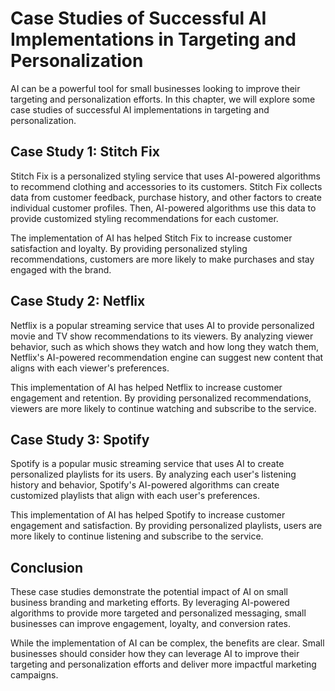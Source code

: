 Case Studies of Successful AI Implementations in Targeting and Personalization
===========================================================================================================================================================

AI can be a powerful tool for small businesses looking to improve their targeting and personalization efforts. In this chapter, we will explore some case studies of successful AI implementations in targeting and personalization.

Case Study 1: Stitch Fix
------------------------

Stitch Fix is a personalized styling service that uses AI-powered algorithms to recommend clothing and accessories to its customers. Stitch Fix collects data from customer feedback, purchase history, and other factors to create individual customer profiles. Then, AI-powered algorithms use this data to provide customized styling recommendations for each customer.

The implementation of AI has helped Stitch Fix to increase customer satisfaction and loyalty. By providing personalized styling recommendations, customers are more likely to make purchases and stay engaged with the brand.

Case Study 2: Netflix
---------------------

Netflix is a popular streaming service that uses AI to provide personalized movie and TV show recommendations to its viewers. By analyzing viewer behavior, such as which shows they watch and how long they watch them, Netflix's AI-powered recommendation engine can suggest new content that aligns with each viewer's preferences.

This implementation of AI has helped Netflix to increase customer engagement and retention. By providing personalized recommendations, viewers are more likely to continue watching and subscribe to the service.

Case Study 3: Spotify
---------------------

Spotify is a popular music streaming service that uses AI to create personalized playlists for its users. By analyzing each user's listening history and behavior, Spotify's AI-powered algorithms can create customized playlists that align with each user's preferences.

This implementation of AI has helped Spotify to increase customer engagement and satisfaction. By providing personalized playlists, users are more likely to continue listening and subscribe to the service.

Conclusion
----------

These case studies demonstrate the potential impact of AI on small business branding and marketing efforts. By leveraging AI-powered algorithms to provide more targeted and personalized messaging, small businesses can improve engagement, loyalty, and conversion rates.

While the implementation of AI can be complex, the benefits are clear. Small businesses should consider how they can leverage AI to improve their targeting and personalization efforts and deliver more impactful marketing campaigns.

